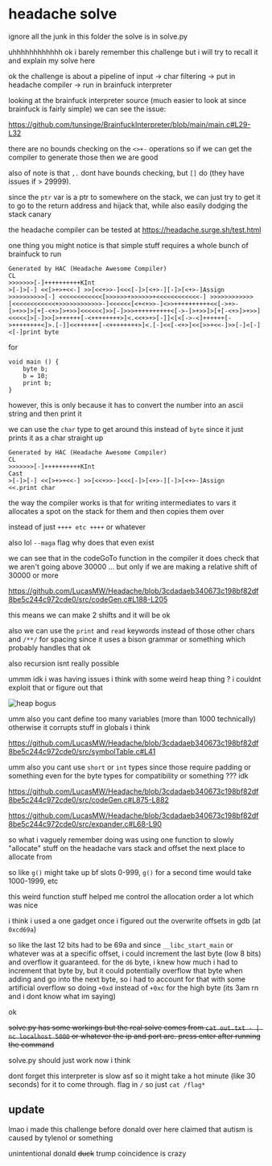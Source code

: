 # headache solve

ignore all the junk in this folder the solve is in solve.py

uhhhhhhhhhhhh ok i barely remember this challenge but i will try to recall it and explain my solve here

ok the challenge is about a pipeline of input -> char filtering -> put in headache compiler -> run in brainfuck interpreter

looking at the brainfuck interpreter source (much easier to look at since brainfuck is fairly simple) we can see the issue:

https://github.com/tunsinge/BrainfuckInterpreter/blob/main/main.c#L29-L32

there are no bounds checking on the `<>+-` operations so if we can get the compiler to generate those then we are good

also of note is that `,.` dont have bounds checking, but `[]` do (they have issues if > 29999).

since the `ptr` var is a ptr to somewhere on the stack, we can just try to get it to go to the return address and hijack that, while
also easily dodging the stack canary

the headache compiler can be tested at https://headache.surge.sh/test.html

one thing you might notice is that simple stuff requires a whole bunch of brainfuck to run 

```
Generated by HAC (Headache Awesome Compiler) 
CL
>>>>>>>[-]++++++++++KInt
>[-]>[-] <<[>+>+<<-] >>[<<+>>-]<<<[-]>[<+>-][-]>[<+>-]Assign
>>>>>>>>>>[-] <<<<<<<<<<<<[>>>>>>+>>>>>>+<<<<<<<<<<<<-] >>>>>>>>>>>>[<<<<<<<<<<<<+>>>>>>>>>>>>-]<<<<<<[<+<+>>-]<>>++++++++++<<[->+>-[>+>>]>[+[-<+>]>+>>]<<<<<<]>>[-]>>>++++++++++<[->-[>+>>]>[+[-<+>]>+>>]<<<<<]>[-]>>[>++++++[-<++++++++>]<.<<+>+>[-]]<[<[->-<]++++++[->++++++++<]>.[-]]<<++++++[-<++++++++>]<.[-]<<[-<+>]<<[>>+<<-]>>[-]<[-]<[-]print byte
```

for

```
void main () { 
    byte b;
    b = 10;
    print b;
} 
```

however, this is only because it has to convert the number into an ascii string and then print it

we can use the `char` type to get around this instead of `byte` since it just prints it as a char straight up

```
Generated by HAC (Headache Awesome Compiler) 
CL
>>>>>>>[-]++++++++++KInt
Cast
>[-]>[-] <<[>+>+<<-] >>[<<+>>-]<<<[-]>[<+>-][-]>[<+>-]Assign
<<.print char
```

the way the compiler works is that for writing intermediates to vars it allocates a spot on the stack for them and then copies them over

instead of just `++++ etc ++++` or whatever

also lol `--maga` flag why does that even exist

we can see that in the codeGoTo function in the compiler it does check that we aren't going above 30000 ... but only if we are making a relative shift of 30000 or more

https://github.com/LucasMW/Headache/blob/3cdadaeb340673c198bf82df8be5c244c972cde0/src/codeGen.c#L188-L205

this means we can make 2 shifts and it will be ok

also we can use the `print` and `read` keywords instead of those other chars and `/**/` for spacing since it uses
a bison grammar or something which probably handles that ok

also recursion isnt really possible

ummm idk i was having issues i think with some weird heap thing ? i couldnt exploit that or figure out that

![heap bogus](https://i.ibb.co/Y72DSQgR/image.png)

umm also you cant define too many variables (more than 1000 technically) otherwise it corrupts stuff in globals i think

https://github.com/LucasMW/Headache/blob/3cdadaeb340673c198bf82df8be5c244c972cde0/src/symbolTable.c#L41

umm also you cant use `short` or `int` types since those require padding or something even for the byte types for compatibility or something ??? idk

https://github.com/LucasMW/Headache/blob/3cdadaeb340673c198bf82df8be5c244c972cde0/src/codeGen.c#L875-L882

https://github.com/LucasMW/Headache/blob/3cdadaeb340673c198bf82df8be5c244c972cde0/src/expander.c#L68-L90

so what i vaguely remember doing was using one function to slowly "allocate" stuff on the headache vars stack and offset the next place to allocate from

so like `g()` might take up bf slots 0-999, `g()` for a second time would take 1000-1999, etc

this weird function stuff helped me control the allocation order a lot which was nice

i think i used a one gadget once i figured out the overwrite offsets in gdb (at `0xcd69a`)

so like the last 12 bits had to be 69a and since `__libc_start_main` or whatever was at a specific offset,
i could increment the last byte (low 8 bits) and overflow it guaranteed. for the `d6` byte, i knew how much i had to increment that byte by, but
it could potentially overflow that byte when adding and go into the next byte, so i had to account for that with some artificial overflow
so doing `+0xd` instead of `+0xc` for the high byte (its 3am rn and i dont know what im saying)

ok

~~solve.py has some workings but the real solve comes from `cat out.txt - | nc localhost 5000` or whatever the ip and port are. press enter after running the command~~

solve.py should just work now i think

dont forget this interpreter is slow asf so it might take a hot minute (like 30 seconds) for it to come through. flag in `/` so just `cat /flag*`

## update

lmao i made this challenge before donald over here claimed that autism is caused by tylenol or something

unintentional donald ~~duck~~ trump coincidence is crazy

